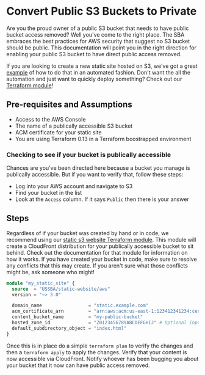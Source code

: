 # Convert Public S3 Buckets to Private

Are you the proud owner of a public S3 bucket that needs to have public bucket access removed? Well you've come to the right place. The SBA embraces the best practices for AWS security that suggest no S3 bucket should be public. This documentation will point you in the right direction for enabling your public S3 bucket to have direct public access removed.

If you are looking to create a new static site hosted on S3, we've got a great [example](../../static-s3-cloudfront/README.md) of how to do that in an automated fashion. Don't want the all the automation and just want to quickly deploy something? Check out our [Terraform module](https://registry.terraform.io/modules/USSBA/static-website/aws/latest)!

## Pre-requisites and Assumptions

* Access to the AWS Console
* The name of a publically accessible S3 bucket
* ACM certificate for your static site
* You are using Terraform 0.13 in a Terraform boostrapped environment

### Checking to see if your bucket is publically accessible

Chances are you've been directed here because a bucket you manage is publically accessible. But if you want to verify that, follow these steps:

* Log into your AWS account and navigate to S3
* Find your bucket in the list
* Look at the `Access` column. If it says `Public` then there is your answer

## Steps

Regardless of if your bucket was created by hand or in code, we recommend using our [static s3 website Terraform module](https://registry.terraform.io/modules/USSBA/static-website/aws/latest). This module will create a CloudFront distribution for your publically accessible bucket to sit behind. Check out the documentation for that module for information on how it works. If you have created your bucket in code, make sure to resolve any conflicts that this may create. If you aren't sure what those conflicts might be, ask someone who might!

```terraform
module "my_static_site" {
  source  = "USSBA/static-website/aws"
  version = "~> 3.0"

  domain_name                 = "static.example.com"
  acm_certificate_arn         = "arn:aws:acm:us-east-1:123412341234:certificate/1234abcd-1234-abcd-1234-abcd1234abcd"
  content_bucket_name         = "my-public-bucket"
  hosted_zone_id              = "Z0123456789ABCDEFGHIJ" # Optional input variable; If provided will create the Route53 recordset for you, otherwise you'll need to map the cloudfront DNS yourself.
  default_subdirectory_object = "index.html"
}
```

Once this is in place do a simple `terraform plan` to verify the changes and then a `terraform apply` to apply the changes. Verify that your content is now accessible via CloudFront. Notify whoever has been bugging you about your bucket that it now can have public access removed.
